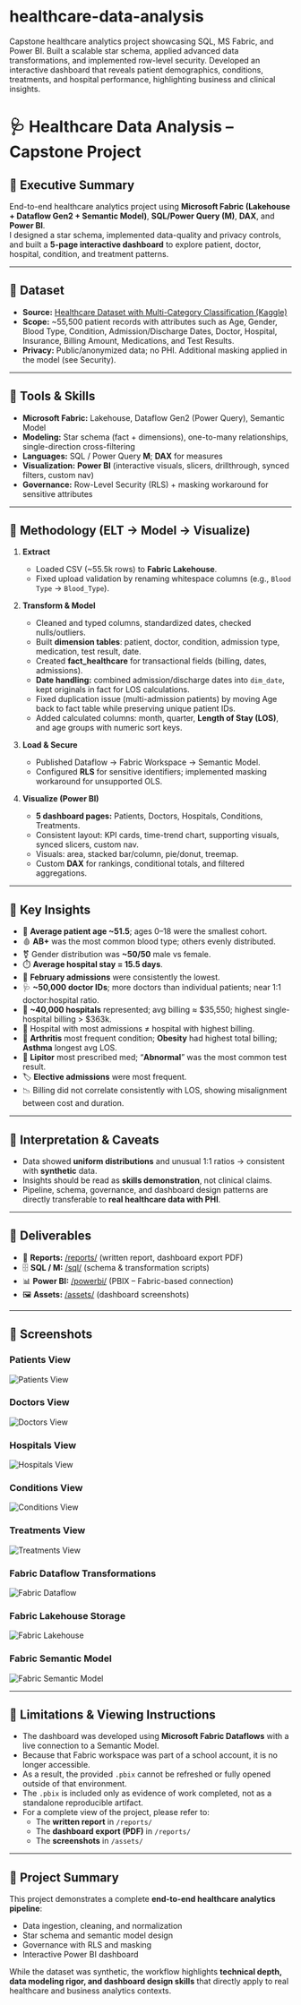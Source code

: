 # healthcare-data-analysis
Capstone healthcare analytics project showcasing SQL, MS Fabric, and Power BI. Built a scalable star schema, applied advanced data transformations, and implemented row-level security. Developed an interactive dashboard that reveals patient demographics, conditions, treatments, and hospital performance, highlighting business and clinical insights.

# 🩺 Healthcare Data Analysis – Capstone Project

## 🔹 Executive Summary
End-to-end healthcare analytics project using **Microsoft Fabric (Lakehouse + Dataflow Gen2 + Semantic Model)**, **SQL/Power Query (M)**, **DAX**, and **Power BI**.  
I designed a star schema, implemented data-quality and privacy controls, and built a **5-page interactive dashboard** to explore patient, doctor, hospital, condition, and treatment patterns.

---

## 🔹 Dataset
- **Source:** [Healthcare Dataset with Multi-Category Classification (Kaggle)](https://www.kaggle.com/datasets/prasad22/healthcare-dataset)  
- **Scope:** ~55,500 patient records with attributes such as Age, Gender, Blood Type, Condition, Admission/Discharge Dates, Doctor, Hospital, Insurance, Billing Amount, Medications, and Test Results.  
- **Privacy:** Public/anonymized data; no PHI. Additional masking applied in the model (see Security).  

---

## 🔹 Tools & Skills
- **Microsoft Fabric:** Lakehouse, Dataflow Gen2 (Power Query), Semantic Model  
- **Modeling:** Star schema (fact + dimensions), one-to-many relationships, single-direction cross-filtering  
- **Languages:** SQL / Power Query **M**; **DAX** for measures  
- **Visualization:** **Power BI** (interactive visuals, slicers, drillthrough, synced filters, custom nav)  
- **Governance:** Row-Level Security (RLS) + masking workaround for sensitive attributes  

---

## 🔹 Methodology (ELT → Model → Visualize)

1. **Extract**
   - Loaded CSV (~55.5k rows) to **Fabric Lakehouse**.
   - Fixed upload validation by renaming whitespace columns (e.g., `Blood Type` → `Blood_Type`).

2. **Transform & Model**
   - Cleaned and typed columns, standardized dates, checked nulls/outliers.
   - Built **dimension tables**: patient, doctor, condition, admission type, medication, test result, date.
   - Created **fact_healthcare** for transactional fields (billing, dates, admissions).
   - **Date handling:** combined admission/discharge dates into `dim_date`, kept originals in fact for LOS calculations.
   - Fixed duplication issue (multi-admission patients) by moving Age back to fact table while preserving unique patient IDs.
   - Added calculated columns: month, quarter, **Length of Stay (LOS)**, and age groups with numeric sort keys.

3. **Load & Secure**
   - Published Dataflow → Fabric Workspace → Semantic Model.
   - Configured **RLS** for sensitive identifiers; implemented masking workaround for unsupported OLS.

4. **Visualize (Power BI)**
   - **5 dashboard pages:** Patients, Doctors, Hospitals, Conditions, Treatments.
   - Consistent layout: KPI cards, time-trend chart, supporting visuals, synced slicers, custom nav.
   - Visuals: area, stacked bar/column, pie/donut, treemap.
   - Custom **DAX** for rankings, conditional totals, and filtered aggregations.

---

## 🔹 Key Insights
- 👤 **Average patient age ~51.5**; ages 0–18 were the smallest cohort.  
- 🩸 **AB+** was the most common blood type; others evenly distributed.  
- ⚧ Gender distribution was **~50/50** male vs female.  
- ⏱️ **Average hospital stay = 15.5 days**.  
- 📅 **February admissions** were consistently the lowest.  
- 🩺 **~50,000 doctor IDs**; more doctors than individual patients; near 1:1 doctor:hospital ratio.  
- 🏥 **~40,000 hospitals** represented; avg billing ≈ $35,550; highest single-hospital billing > $363k.  
- 🔀 Hospital with most admissions ≠ hospital with highest billing.  
- 🦴 **Arthritis** most frequent condition; **Obesity** had highest total billing; **Asthma** longest avg LOS.  
- 💊 **Lipitor** most prescribed med; “**Abnormal**” was the most common test result.  
- 🏷️ **Elective admissions** were most frequent.  
- 📉 Billing did not correlate consistently with LOS, showing misalignment between cost and duration.  

---

## 🔹 Interpretation & Caveats
- Data showed **uniform distributions** and unusual 1:1 ratios → consistent with **synthetic** data.  
- Insights should be read as **skills demonstration**, not clinical claims.  
- Pipeline, schema, governance, and dashboard design patterns are directly transferable to **real healthcare data with PHI**.  

---

## 🔹 Deliverables
- 📄 **Reports:** [/reports/](reports/) (written report, dashboard export PDF)  
- 🗄️ **SQL / M:** [/sql/](sql/) (schema & transformation scripts)  
- 📊 **Power BI:** [/powerbi/](powerbi/) (PBIX – Fabric-based connection)  
- 🖼️ **Assets:** [/assets/](assets/) (dashboard screenshots)  

---

## 🔹 Screenshots  

### Patients View
![Patients View](assets/dashboard-patients.png)

### Doctors View
![Doctors View](assets/dashboard-doctors.png)

### Hospitals View
![Hospitals View](assets/dashboard-hospitals.png)

### Conditions View
![Conditions View](assets/dashboard-conditions.png)

### Treatments View
![Treatments View](assets/dashboard-treatments.png)

### Fabric Dataflow Transformations
![Fabric Dataflow](assets/fabric-dataflow.png)

### Fabric Lakehouse Storage
![Fabric Lakehouse](assets/fabric-lakehouse.png)

### Fabric Semantic Model
![Fabric Semantic Model](assets/fabric-semanticmodel.png)

---

## 🔹 Limitations & Viewing Instructions
- The dashboard was developed using **Microsoft Fabric Dataflows** with a live connection to a Semantic Model.  
- Because that Fabric workspace was part of a school account, it is no longer accessible.  
- As a result, the provided `.pbix` cannot be refreshed or fully opened outside of that environment.
- The `.pbix` is included only as evidence of work completed, not as a standalone reproducible artifact.  
- For a complete view of the project, please refer to:  
  - The **written report** in `/reports/`  
  - The **dashboard export (PDF)** in `/reports/`  
  - The **screenshots** in `/assets/`

---

## 🔹 Project Summary
This project demonstrates a complete **end-to-end healthcare analytics pipeline**:  
- Data ingestion, cleaning, and normalization  
- Star schema and semantic model design  
- Governance with RLS and masking  
- Interactive Power BI dashboard  

While the dataset was synthetic, the workflow highlights **technical depth, data modeling rigor, and dashboard design skills** that directly apply to real healthcare and business analytics contexts.  
